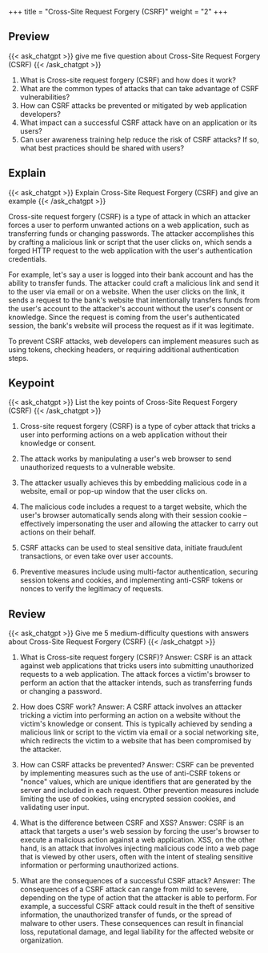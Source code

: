 +++
title = "Cross-Site Request Forgery (CSRF)"
weight = "2"
+++
## Preview
{{< ask_chatgpt >}}
give me five question about Cross-Site Request Forgery (CSRF)
{{< /ask_chatgpt >}}



1. What is Cross-site request forgery (CSRF) and how does it work?
2. What are the common types of attacks that can take advantage of CSRF vulnerabilities?
3. How can CSRF attacks be prevented or mitigated by web application developers?
4. What impact can a successful CSRF attack have on an application or its users?
5. Can user awareness training help reduce the risk of CSRF attacks? If so, what best practices should be shared with users?   

## Explain
{{< ask_chatgpt >}}
Explain Cross-Site Request Forgery (CSRF) and give an example
{{< /ask_chatgpt >}}



Cross-site request forgery (CSRF) is a type of attack in which an attacker forces a user to perform unwanted actions on a web application, such as transferring funds or changing passwords. The attacker accomplishes this by crafting a malicious link or script that the user clicks on, which sends a forged HTTP request to the web application with the user's authentication credentials.

For example, let's say a user is logged into their bank account and has the ability to transfer funds. The attacker could craft a malicious link and send it to the user via email or on a website. When the user clicks on the link, it sends a request to the bank's website that intentionally transfers funds from the user's account to the attacker's account without the user's consent or knowledge. Since the request is coming from the user's authenticated session, the bank's website will process the request as if it was legitimate. 

To prevent CSRF attacks, web developers can implement measures such as using tokens, checking headers, or requiring additional authentication steps.   

## Keypoint
{{< ask_chatgpt >}}
List the key points of Cross-Site Request Forgery (CSRF)
{{< /ask_chatgpt >}}



1. Cross-site request forgery (CSRF) is a type of cyber attack that tricks a user into performing actions on a web application without their knowledge or consent.

2. The attack works by manipulating a user's web browser to send unauthorized requests to a vulnerable website.

3. The attacker usually achieves this by embedding malicious code in a website, email or pop-up window that the user clicks on.

4. The malicious code includes a request to a target website, which the user's browser automatically sends along with their session cookie – effectively impersonating the user and allowing the attacker to carry out actions on their behalf.

5. CSRF attacks can be used to steal sensitive data, initiate fraudulent transactions, or even take over user accounts.

6. Preventive measures include using multi-factor authentication, securing session tokens and cookies, and implementing anti-CSRF tokens or nonces to verify the legitimacy of requests.   

## Review
{{< ask_chatgpt >}}
Give me 5 medium-difficulty questions with answers about Cross-Site Request Forgery (CSRF)
{{< /ask_chatgpt >}}



1. What is Cross-site request forgery (CSRF)?
Answer: CSRF is an attack against web applications that tricks users into submitting unauthorized requests to a web application. The attack forces a victim's browser to perform an action that the attacker intends, such as transferring funds or changing a password.

2. How does CSRF work?
Answer: A CSRF attack involves an attacker tricking a victim into performing an action on a website without the victim's knowledge or consent. This is typically achieved by sending a malicious link or script to the victim via email or a social networking site, which redirects the victim to a website that has been compromised by the attacker.

3. How can CSRF attacks be prevented?
Answer: CSRF can be prevented by implementing measures such as the use of anti-CSRF tokens or "nonce" values, which are unique identifiers that are generated by the server and included in each request. Other prevention measures include limiting the use of cookies, using encrypted session cookies, and validating user input.

4. What is the difference between CSRF and XSS?
Answer: CSRF is an attack that targets a user's web session by forcing the user's browser to execute a malicious action against a web application. XSS, on the other hand, is an attack that involves injecting malicious code into a web page that is viewed by other users, often with the intent of stealing sensitive information or performing unauthorized actions.

5. What are the consequences of a successful CSRF attack?
Answer: The consequences of a CSRF attack can range from mild to severe, depending on the type of action that the attacker is able to perform. For example, a successful CSRF attack could result in the theft of sensitive information, the unauthorized transfer of funds, or the spread of malware to other users. These consequences can result in financial loss, reputational damage, and legal liability for the affected website or organization.   

